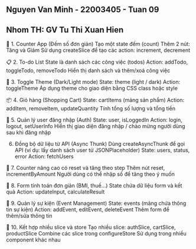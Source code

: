 ## Nguyen Van Minh - 22003405 - Tuan 09

## Nhom TH: GV Tu Thi Xuan Hien

🧩 1. Counter App (Đếm số đơn giản)
Tạo một state đếm (count)
Thêm 2 nút: Tăng và Giảm
Sử dụng createSlice để tạo các action: increment, decrement

📋 2. To-do List
State là danh sách các công việc (todos)
Action: addTodo, toggleTodo, removeTodo
Hiển thị danh sách và thêm/xoá công việc

🔁 3. Toggle Theme (Dark/Light mode)
State: theme (light / dark)
Action: toggleTheme
Áp dụng theme cho giao diện bằng CSS class hoặc style

📦 4. Giỏ hàng (Shopping Cart)
State: cartItems (mảng sản phẩm)
Action: addItem, removeItem, updateQuantity
Tính tổng số lượng và tổng tiền

🎯 5. Quản lý user đăng nhập (Auth)
State: user, isLoggedIn
Action: login, logout, setUserInfo
Hiển thị giao diện đăng nhập / chào mừng người dùng sau khi đăng nhập

6. Đồng bộ dữ liệu từ API (Async Thunk)
Dùng createAsyncThunk để gọi API (ví dụ: lấy danh sách user từ JSONPlaceholder)
State: users, status, error
Action: fetchUsers

🔄 7. Counter nâng cao có reset và tăng theo step
Thêm nút reset, incrementByAmount
Người dùng có thể nhập số để tăng theo ý muốn

🧮 8. Form tính toán đơn giản (BMI, thuế...)
State chứa dữ liệu form và kết quả
Action: updateInput, calculateResult

📅 9. Quản lý sự kiện (Event Management)
State: events (mảng chứa thông tin sự kiện)
Action: addEvent, editEvent, deleteEvent
Thêm form để thêm/sửa thông tin

🔐 10. Kết hợp nhiều slice và store
Tạo nhiều slice: authSlice, cartSlice, productSlice
Combine các slice trong configureStore
Sử dụng trong nhiều component khác nhau